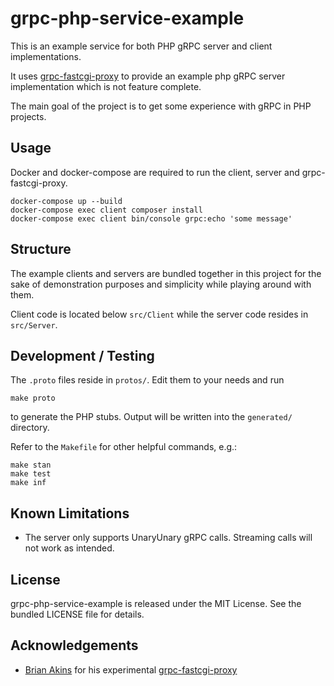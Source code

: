 grpc-php-service-example
========================

This is an example service for both PHP gRPC server and client implementations.

It uses [grpc-fastcgi-proxy](https://github.com/bakins/grpc-fastcgi-proxy) to
provide an example php gRPC server implementation which is not feature complete.

The main goal of the project is to get some experience with gRPC in PHP projects.

Usage
-----

Docker and docker-compose are required to run the client, server and grpc-fastcgi-proxy.

```
docker-compose up --build
docker-compose exec client composer install
docker-compose exec client bin/console grpc:echo 'some message'
```

Structure
---------

The example clients and servers are bundled together in this project for the sake of
demonstration purposes and simplicity while playing around with them.

Client code is located below `src/Client` while the server code resides in `src/Server`.

Development / Testing
---------------------

The `.proto` files reside in `protos/`. Edit them to your needs and run

```
make proto
```

to generate the PHP stubs. Output will be written into the `generated/` directory.

Refer to the `Makefile` for other helpful commands, e.g.:

```
make stan
make test
make inf
```

Known Limitations
-----------------

- The server only supports UnaryUnary gRPC calls. Streaming calls will not work as intended.

License
-------

grpc-php-service-example is released under the MIT License. See the bundled LICENSE file for details.

Acknowledgements
----------------

- [Brian Akins](https://github.com/bakins) for his experimental [grpc-fastcgi-proxy](https://github.com/bakins/grpc-fastcgi-proxy)
